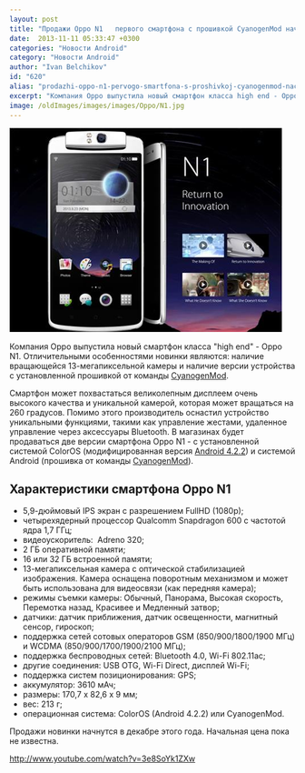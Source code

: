 ```yaml
---
layout: post
title: "Продажи Oppo N1   первого смартфона с прошивкой CyanogenMod начнутся в декабре этого года"
date:  2013-11-11 05:33:47 +0300
categories: "Новости Android"
category: "Новости Android"
author: "Ivan Belchikov"
id: "620"
alias: "prodazhi-oppo-n1-pervogo-smartfona-s-proshivkoj-cyanogenmod-nachnutsya-dekabre-etogo-goda"
excerpt: "Компания Oppo выпустила новый смартфон класса high end - Oppo N1. Отличительными особенностями новинки являются: наличие вращающейся 13-мегапиксельной камеры и наличие версии устройства с установленной прошивкой от команды CyanogenMod."
image: /oldImages/images/images/Oppo/N1.jpg
---
```

<img src="/oldImages/images/images/Oppo/N1.jpg" alt="Смартфон Oppo N1" />

Компания Oppo выпустила новый смартфон класса "high end" - Oppo N1. Отличительными особенностями новинки являются: наличие вращающейся 13-мегапиксельной камеры и наличие версии устройства с установленной прошивкой от команды <a href="index.php?option=com_content&amp;view=article&amp;id=379&amp;catid=8&amp;Itemid=102">CyanogenMod</a>.


Смартфон может похвастаться великолепным дисплеем очень высокого качества и уникальной камерой, которая может вращаться на 260 градусов. Помимо этого производитель оснастил устройство уникальными функциями, такими как управление жестами, удаленное управление через аксессуары Bluetooth. В магазинах будет продаваться две версии смартфона Oppo N1 - с установленной системой ColorOS (модифицированная версия <a href="index.php?option=com_content&amp;view=article&amp;id=277&amp;catid=8&amp;Itemid=102">Android 4.2.2</a>) и системой Android (прошивка от команды <a href="index.php?option=com_content&amp;view=article&amp;id=598&amp;catid=8&amp;Itemid=102">CyanogenMod</a>).

<h2>Характеристики смартфона Oppo N1</h2>
<ul>
<li>5,9-дюймовый IPS экран с разрешением FullHD (1080p);</li>
<li>четырехядерный процессор Qualcomm Snapdragon 600 с частотой ядра 1,7 ГГц;</li>
<li>видеоускоритель:  Adreno 320;</li>
<li>2 ГБ оперативной памяти;</li>
<li>16 или 32 ГБ встроенной памяти;</li>
<li>13-мегапиксельная камера с оптической стабилизацией изображения. Камера оснащена поворотным механизмом и может быть использована для видеосвязи (как передняя камера);</li>
<li>режимы съемки камеры: Обычный, Панорама, Высокая скорость, Перемотка назад, Красивее и Медленный затвор;</li>
<li>датчики: датчик приближения, датчик освещенности, магнитный сенсор, гироскоп;</li>
<li>поддержка сетей сотовых операторов GSM (850/900/1800/1900 МГц) и WCDMA (850/900/1700/1900/2100 МГц);</li>
<li>поддержка беспроводных сетей: Bluetooth 4.0, Wi-Fi 802.11ac;</li>
<li>другие соединения: USB OTG, Wi-Fi Direct, дисплей Wi-Fi;</li>
<li>поддержка систем позиционирования: GPS;</li>
<li>аккумулятор: 3610 мАч;</li>
<li>размеры: 170,7 x 82,6 x 9 мм;</li>
<li>вес: 213 г;</li>
<li>операционная система: ColorOS (Android 4.2.2) или CyanogenMod.</li>
</ul>
Продажи новинки начнутся в декабре этого года. Начальная цена пока не известна.

http://www.youtube.com/watch?v=3e8SoYk1ZXw

 
